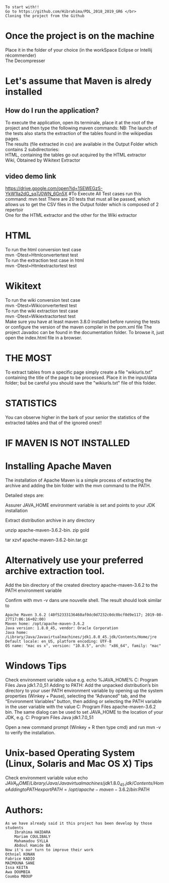 #	
	To start with!!
	Go to https://github.com/Hibrahima/PDL_2018_2019_GR6 </br>
 	Cloning the project from the Github
# Once the project is on the machine
Place it in the folder of your choice (in the workSpace Eclipse or Intellij récommender) </br>
 The Decompresser
 
# Let's assume that Maven is alredy installed
## How do I run the application?
 To execute the application, open its terminale, place it at the root of the project and then type the following maven commands:
 NB: The launch of the tests also starts the extraction of the tables found in the wikipedias pages. </br>
 The results (file extracted in csv) are available in the Output Folder which contains 2 subdirectories:  </br>
 HTML, containing the tables go out acquired by the HTML extractor  </br>
 Wiki, Obtained by Wikitext Extractor  </br>
## video demo link
https://drive.google.com/open?id=1SEWEGzS-YkW1Ia2dG_sq7J0WN_6Gn5X
#To Execute All Test cases run this command:
 mvn test 
 There are 20 tests that must all be passed, which allows us to get the CSV files in the Output folder which is composed of 2 repertoir</br>
 One for the HTML extractor and the other for the Wiki extractor
# HTML
 To run the html conversion test case </br>
 mvn -Dtest=Htmlconvertertest test </br>
 To run the extraction test case in html </br>
 mvn -Dtest=Htmlextractortest test </br>
# Wikitext
 To run the wiki conversion test case </br>
 mvn -Dtest=Wikiconvertertest test </br>
 To run the wiki extraction test case </br>
 mvn -Dtest=Wikiextractortest test </br>
Make sure you have at least maven 3.8.0 installed before running the tests or configure the version of the maven compiler in the pom.xml file
The project Javadoc can be found in the documentation folder. To browse it, just open the index.html file in a browser. </br>
# THE MOST
To extract tables from a specific page simply create a file "wikiurls.txt" containing the title of the page to be processed. 
Place it in the input/data folder; but be careful you should save the "wikiurls.txt" file of this folder.
# STATISTICS
You can observe higher in the bark of your senior the statistics of the extracted tables and that of the ignored ones!!
# IF MAVEN IS NOT INSTALLED
# Installing Apache Maven
The installation of Apache Maven is a simple process of extracting the archive and adding the bin folder with the mvn command to the PATH.

Detailed steps are:

Assurer JAVA_HOME environment variable is set and points to your JDK installation

Extract distribution archive in any directory

unzip apache-maven-3.6.2-bin. zip
gold

tar xzvf apache-maven-3.6.2-bin.tar.gz
# Alternatively use your preferred archive extraction tool.

 Add the bin directory of the created directory apache-maven-3.6.2 to the PATH environment variable

 Confirm with mvn -v dans une nouvelle shell. The result should look similar to

	Apache Maven 3.6.2 (40f52333136460af0dc0d7232c0dc0bcf0d9e117; 2019-08-27T17:06:16+02:00)
	Maven home: /opt/apache-maven-3.6.2
	Java version: 1.8.0_45, vendor: Oracle Corporation
	Java home: /Library/Java/Javavirtualmachines/jdk1.8.0_45.jdk/Contents/Home/jre
	Default locale: en_US, platform encoding: UTF-8
	OS name: "mac os x", version: "10.8.5", arch: "x86_64", family: "mac"
# Windows Tips
Check environment variable value e.g.
echo %JAVA_HOME% 
C: Program Files Java jdk1.7.0_51
Adding to PATH: Add the unpacked distribution’s bin directory to your user PATH 
environment variable by opening up the system properties (Winkey + Pause), selecting
the “Advanced” tab, and the “Environment Variables” button, then adding or 
selecting the PATH variable in the user variable with the value 
C: Program Files apache-maven-3.6.2 bin. The same dialog can be used to set
JAVA_HOME to the location of your JDK, e.g. C: Program Files Java jdk1.7.0_51

Open a new command prompt (Winkey + R then type cmd) and run mvn -v to verify the installation.

# Unix-based Operating System (Linux, Solaris and Mac OS X) Tips
Check environment variable value
echo $JAVA_HOME
/Library/Java/Javavirtualmachines/jdk1.8.0_45.jdk/Contents/Home
Adding to PATH
export PATH=/opt/apache-maven-3.6.2/bin:$PATH

# Authors:
    As we have already said it this project has been develop by those students
    	Ibrahima HAIDARA
    	Mariam COULIBALY
    	Mahamadou SYLLA
    	Abdoul Hamide BA
    Now it's our turn to improve their work
    Othniel KONAN
    Fabrice KADIO
    MAIMOUNA SANE
    Issa KEITA
    Awa DOUMBIA
    Coumba MBOUP
